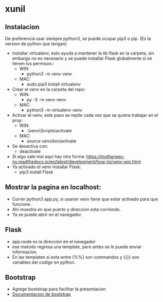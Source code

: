 # xunil
## Instalacion
De preferencia usar siempre python3, se puede ocupar pip3 o pip. (Es la version de python que tengan)
- installar virtualenv, esto ayuda a mantener la lib flask en la carpeta, 
sin embargo no es necesario y se puede installar Flask globalmente si se tienen
los permisos::
    - WIN: 
        - python3 -m venv venv
    - MAC:
        - sudo pip3 install virtualenv
- Crear el venv en la carpeta del repo:
    - WIN:
        - py -3 -m venv venv
    - MAC:
        - python3 -m virtualenv venv
- Activar el venv, este paso se repite cada vez que se quiera trabajar en el proy:
    - WIN:
        - .\venv\Scripts\activate
    - MAC:
        - source venv/bin/activate
- Se desactiva con:
    - deactivate 
- Si algo sale mal aqui hay otra forma: https://mothergeo-py.readthedocs.io/en/latest/development/how-to/venv-win.html
- Ya activado el venv installar Flask:
    - pip3 install Flask

## Mostrar la pagina en localhost:
- Correr python3 app.py, si usaron venv tiene que estar activado para que funcione..
- Ahi muestra en que puerto y direccion esta corriendo.
- Ya se puede abrir en el navegador.

## Flask
- app.route es la direccion en el navegador
- ese metodo regresa una template, pero antes se le puede enviar informacion.
- En las templates si esta entre {%%} son commandos y {{}} son variables del codigo en python.

## Bootstrap
- Agrege bootstrap para facilitar la presentacion
- [Documentacion de bootstrap](https://getbootstrap.com/docs/4.5/getting-started/introduction/)
